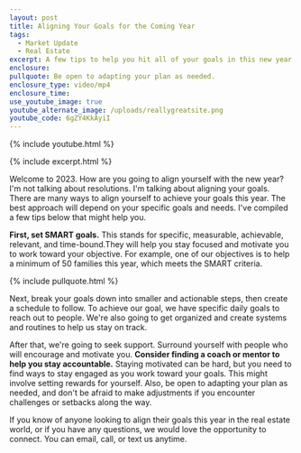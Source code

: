 ```yaml
---
layout: post
title: Aligning Your Goals for the Coming Year
tags:
  - Market Update
  - Real Estate
excerpt: A few tips to help you hit all of your goals in this new year.
enclosure:
pullquote: Be open to adapting your plan as needed.
enclosure_type: video/mp4
enclosure_time:
use_youtube_image: true
youtube_alternate_image: /uploads/reallygreatsite.png
youtube_code: 6gZY4KkAyiI
---
```

{% include youtube.html %}

{% include excerpt.html %}

Welcome to 2023. How are you going to align yourself with the new year? I'm not talking about resolutions. I'm talking about aligning your goals. There are many ways to align yourself to achieve your goals this year. The best approach will depend on your specific goals and needs. I've compiled a few tips below that might help you.&nbsp;

**First, set SMART goals.** This stands for specific, measurable, achievable, relevant, and time-bound.They will help you stay focused and motivate you to work toward your objective. For example, one of our objectives is to help a minimum of 50 families this year, which meets the SMART criteria.&nbsp;

{% include pullquote.html %}

Next, break your goals down into smaller and actionable steps, then create a schedule to follow. To achieve our goal, we have specific daily goals to reach out to people. We're also going to get organized and create systems and routines to help us stay on track.&nbsp;

After that, we're going to seek support. Surround yourself with people who will encourage and motivate you. **Consider finding a coach or mentor to help you stay accountable.** Staying motivated can be hard, but you need to find ways to stay engaged as you work toward your goals. This might involve setting rewards for yourself. Also, be open to adapting your plan as needed, and don't be afraid to make adjustments if you encounter challenges or setbacks along the way.&nbsp;

If you know of anyone looking to align their goals this year in the real estate world, or if you have any questions, we would love the opportunity to connect. You can email, call, or text us anytime.